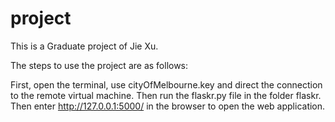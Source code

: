 # project
This is a Graduate project of Jie Xu.

The steps to use the project are as follows:

First, open the terminal, use cityOfMelbourne.key and direct the connection to the remote virtual machine. Then run the flaskr.py file in the folder flaskr. Then enter http://127.0.0.1:5000/ in the browser to open the  web application.
